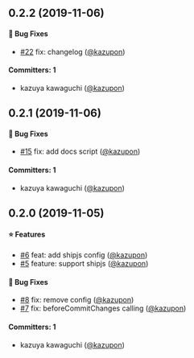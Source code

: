 
## 0.2.2 (2019-11-06)

#### :bug: Bug Fixes
* [#22](https://github.com/kazupon/sandbox-lerna-changelog/pull/22) fix: changelog ([@kazupon](https://github.com/kazupon))

#### Committers: 1
- kazuya kawaguchi ([@kazupon](https://github.com/kazupon))

## 0.2.1 (2019-11-06)

#### :bug: Bug Fixes
* [#15](https://github.com/kazupon/sandbox-lerna-changelog/pull/15) fix: add docs script ([@kazupon](https://github.com/kazupon))

#### Committers: 1
- kazuya kawaguchi ([@kazupon](https://github.com/kazupon))

## 0.2.0 (2019-11-05)

#### :star: Features
* [#6](https://github.com/kazupon/sandbox-lerna-changelog/pull/6) feat: add shipjs config ([@kazupon](https://github.com/kazupon))
* [#5](https://github.com/kazupon/sandbox-lerna-changelog/pull/5) feature: support shipjs ([@kazupon](https://github.com/kazupon))

#### :bug: Bug Fixes
* [#8](https://github.com/kazupon/sandbox-lerna-changelog/pull/8) fix: remove config ([@kazupon](https://github.com/kazupon))
* [#7](https://github.com/kazupon/sandbox-lerna-changelog/pull/7) fix: beforeCommitChanges calling ([@kazupon](https://github.com/kazupon))

#### Committers: 1
- kazuya kawaguchi ([@kazupon](https://github.com/kazupon))
